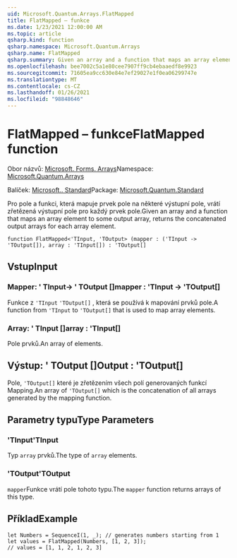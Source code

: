```yaml
---
uid: Microsoft.Quantum.Arrays.FlatMapped
title: FlatMapped – funkce
ms.date: 1/23/2021 12:00:00 AM
ms.topic: article
qsharp.kind: function
qsharp.namespace: Microsoft.Quantum.Arrays
qsharp.name: FlatMapped
qsharp.summary: Given an array and a function that maps an array element to some output array, returns the concatenated output arrays for each array element.
ms.openlocfilehash: bee7002c5a1e80cee7907ff9cb4ebaaedf8e9923
ms.sourcegitcommit: 71605ea9cc630e84e7ef29027e1f0ea06299747e
ms.translationtype: MT
ms.contentlocale: cs-CZ
ms.lasthandoff: 01/26/2021
ms.locfileid: "98848646"
---
```

# <a name="flatmapped-function"></a><span data-ttu-id="6419d-102">FlatMapped – funkce</span><span class="sxs-lookup"><span data-stu-id="6419d-102">FlatMapped function</span></span>

<span data-ttu-id="6419d-103">Obor názvů: [Microsoft. Forms. Arrays](xref:Microsoft.Quantum.Arrays)</span><span class="sxs-lookup"><span data-stu-id="6419d-103">Namespace: [Microsoft.Quantum.Arrays](xref:Microsoft.Quantum.Arrays)</span></span>

<span data-ttu-id="6419d-104">Balíček: [Microsoft.. Standard](https://nuget.org/packages/Microsoft.Quantum.Standard)</span><span class="sxs-lookup"><span data-stu-id="6419d-104">Package: [Microsoft.Quantum.Standard](https://nuget.org/packages/Microsoft.Quantum.Standard)</span></span>


<span data-ttu-id="6419d-105">Pro pole a funkci, která mapuje prvek pole na některé výstupní pole, vrátí zřetězená výstupní pole pro každý prvek pole.</span><span class="sxs-lookup"><span data-stu-id="6419d-105">Given an array and a function that maps an array element to some output array, returns the concatenated output arrays for each array element.</span></span>

```qsharp
function FlatMapped<'TInput, 'TOutput> (mapper : ('TInput -> 'TOutput[]), array : 'TInput[]) : 'TOutput[]
```


## <a name="input"></a><span data-ttu-id="6419d-106">Vstup</span><span class="sxs-lookup"><span data-stu-id="6419d-106">Input</span></span>

### <a name="mapper--tinput---toutput"></a><span data-ttu-id="6419d-107">Mapper: ' TInput-> ' TOutput []</span><span class="sxs-lookup"><span data-stu-id="6419d-107">mapper : 'TInput -> 'TOutput[]</span></span>

<span data-ttu-id="6419d-108">Funkce z `'TInput` `'TOutput[]` , která se používá k mapování prvků pole.</span><span class="sxs-lookup"><span data-stu-id="6419d-108">A function from `'TInput` to `'TOutput[]` that is used to map array elements.</span></span>


### <a name="array--tinput"></a><span data-ttu-id="6419d-109">Array: ' TInput []</span><span class="sxs-lookup"><span data-stu-id="6419d-109">array : 'TInput[]</span></span>

<span data-ttu-id="6419d-110">Pole prvků.</span><span class="sxs-lookup"><span data-stu-id="6419d-110">An array of elements.</span></span>



## <a name="output--toutput"></a><span data-ttu-id="6419d-111">Výstup: ' TOutput []</span><span class="sxs-lookup"><span data-stu-id="6419d-111">Output : 'TOutput[]</span></span>

<span data-ttu-id="6419d-112">Pole, `'TOutput[]` které je zřetězením všech polí generovaných funkcí Mapping.</span><span class="sxs-lookup"><span data-stu-id="6419d-112">An array of `'TOutput[]` which is the concatenation of all arrays generated by the mapping function.</span></span>

## <a name="type-parameters"></a><span data-ttu-id="6419d-113">Parametry typu</span><span class="sxs-lookup"><span data-stu-id="6419d-113">Type Parameters</span></span>

### <a name="tinput"></a><span data-ttu-id="6419d-114">'TInput</span><span class="sxs-lookup"><span data-stu-id="6419d-114">'TInput</span></span>

<span data-ttu-id="6419d-115">Typ `array` prvků.</span><span class="sxs-lookup"><span data-stu-id="6419d-115">The type of `array` elements.</span></span>
### <a name="toutput"></a><span data-ttu-id="6419d-116">'TOutput</span><span class="sxs-lookup"><span data-stu-id="6419d-116">'TOutput</span></span>

<span data-ttu-id="6419d-117">`mapper`Funkce vrátí pole tohoto typu.</span><span class="sxs-lookup"><span data-stu-id="6419d-117">The `mapper` function returns arrays of this type.</span></span>

## <a name="example"></a><span data-ttu-id="6419d-118">Příklad</span><span class="sxs-lookup"><span data-stu-id="6419d-118">Example</span></span>

```qsharp
let Numbers = SequenceI(1, _); // generates numbers starting from 1
let values = FlatMapped(Numbers, [1, 2, 3]);
// values = [1, 1, 2, 1, 2, 3]
```